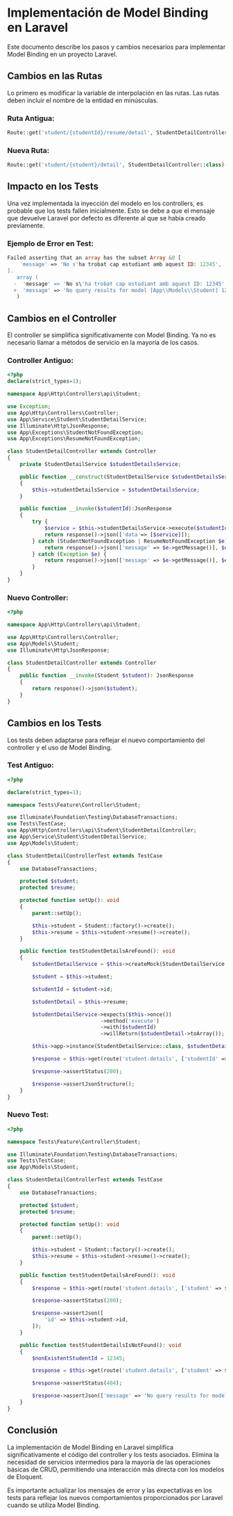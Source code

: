 # Implementación de Model Binding en Laravel

Este documento describe los pasos y cambios necesarios para implementar Model Binding en un proyecto Laravel.

## Cambios en las Rutas

Lo primero es modificar la variable de interpolación en las rutas. Las rutas deben incluir el nombre de la entidad en minúsculas.

### Ruta Antigua:
```php
Route::get('student/{studentId}/resume/detail', StudentDetailController::class)->name('student.details');
```

### Nueva Ruta:
```php
Route::get('student/{student}/detail', StudentDetailController::class)->name('student.details');
```

## Impacto en los Tests

Una vez implementada la inyección del modelo en los controllers, es probable que los tests fallen inicialmente. Esto se debe a que el mensaje que devuelve Laravel por defecto es diferente al que se había creado previamente.

### Ejemplo de Error en Test:
```php
Failed asserting that an array has the subset Array &0 [
    'message' => 'No s'ha trobat cap estudiant amb aquest ID: 12345',
].
   array (
  -  'message' => 'No s\'ha trobat cap estudiant amb aquest ID: 12345',
  +  'message' => 'No query results for model [App\\Models\\Student] 12345',
   )
```

## Cambios en el Controller

El controller se simplifica significativamente con Model Binding. Ya no es necesario llamar a métodos de servicio en la mayoría de los casos.

### Controller Antiguo:
```php
<?php
declare(strict_types=1);

namespace App\Http\Controllers\api\Student;

use Exception;
use App\Http\Controllers\Controller;
use App\Service\Student\StudentDetailService;
use Illuminate\Http\JsonResponse;
use App\Exceptions\StudentNotFoundException;
use App\Exceptions\ResumeNotFoundException;

class StudentDetailController extends Controller
{
    private StudentDetailService $studentDetailsService;

    public function __construct(StudentDetailService $studentDetailsService)
    {
        $this->studentDetailsService = $studentDetailsService;
    }

    public function __invoke($studentId):JsonResponse
    {
        try {
            $service = $this->studentDetailsService->execute($studentId);
            return response()->json(['data'=> [$service]]);
        } catch (StudentNotFoundException | ResumeNotFoundException $e) {
            return response()->json(['message' => $e->getMessage()], $e->getCode());
        } catch (Exception $e) {
            return response()->json(['message' => $e->getMessage()], $e->getCode() ?: 500);
        }
    }
}
```

### Nuevo Controller:
```php
<?php

namespace App\Http\Controllers\api\Student;

use App\Http\Controllers\Controller;
use App\Models\Student;
use Illuminate\Http\JsonResponse;

class StudentDetailController extends Controller
{
    public function __invoke(Student $student): JsonResponse
    {
        return response()->json($student);
    }
}
```

## Cambios en los Tests

Los tests deben adaptarse para reflejar el nuevo comportamiento del controller y el uso de Model Binding.

### Test Antiguo:
```php
<?php

declare(strict_types=1);

namespace Tests\Feature\Controller\Student;

use Illuminate\Foundation\Testing\DatabaseTransactions;
use Tests\TestCase;
use App\Http\Controllers\api\Student\StudentDetailController;
use App\Service\Student\StudentDetailService;
use App\Models\Student;

class StudentDetailControllerTest extends TestCase
{
    use DatabaseTransactions;

    protected $student;
    protected $resume;

    protected function setUp(): void
    {
        parent::setUp();

        $this->student = Student::factory()->create();
        $this->resume = $this->student->resume()->create();
    }

    public function testStudentDetailsAreFound(): void
    {
        $studentDetailService = $this->createMock(StudentDetailService::class);

        $student = $this->student;

        $studentId = $student->id;

        $studentDetail = $this->resume;

        $studentDetailService->expects($this->once())
                              ->method('execute')
                              ->with($studentId)
                              ->willReturn($studentDetail->toArray());

        $this->app->instance(StudentDetailService::class, $studentDetailService);

        $response = $this->get(route('student.details', ['studentId' => $studentId]));

        $response->assertStatus(200);

        $response->assertJsonStructure();
    }
}
```

### Nuevo Test:
```php
<?php

namespace Tests\Feature\Controller\Student;

use Illuminate\Foundation\Testing\DatabaseTransactions;
use Tests\TestCase;
use App\Models\Student;

class StudentDetailControllerTest extends TestCase
{
    use DatabaseTransactions;

    protected $student;
    protected $resume;

    protected function setUp(): void
    {
        parent::setUp();

        $this->student = Student::factory()->create();
        $this->resume = $this->student->resume()->create();
    }

    public function testStudentDetailsAreFound(): void
    {
        $response = $this->get(route('student.details', ['student' => $this->student]));

        $response->assertStatus(200);

        $response->assertJson([
            'id' => $this->student->id,
        ]);
    }

    public function testStudentDetailsIsNotFound(): void
    {
        $nonExistentStudentId = 12345;

        $response = $this->get(route('student.details', ['student' => $nonExistentStudentId]));

        $response->assertStatus(404);

        $response->assertJson(['message' => 'No query results for model [App\\Models\\Student] ' . $nonExistentStudentId]);
    }
}
```

## Conclusión

La implementación de Model Binding en Laravel simplifica significativamente el código del controller y los tests asociados. Elimina la necesidad de servicios intermedios para la mayoría de las operaciones básicas de CRUD, permitiendo una interacción más directa con los modelos de Eloquent.

Es importante actualizar los mensajes de error y las expectativas en los tests para reflejar los nuevos comportamientos proporcionados por Laravel cuando se utiliza Model Binding.
